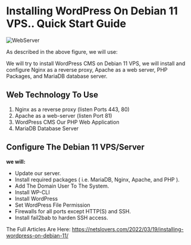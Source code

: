# Installing WordPress On Debian 11 VPS.. Quick Start Guide

![WebServer](https://netslovers.com/wp-content/uploads/2022/03/wordpress-debian.png)

As described in the above figure, we will use:

We will try to install WordPress CMS on Debian 11 VPS, we will install and configure Nginx as a reverse proxy, Apache as a web server, PHP Packages, and MariaDB database server.

## Web Technology To Use

1. Nginx as a reverse proxy (listen Ports 443, 80)
2. Apache as a web-server (listen Port 81)
3. WordPress CMS Our PHP Web Application
4. MariaDB Database Server

## Configure The Debian 11 VPS/Server

**we will:**

- Update our server.
- Install required packages ( i.e. MariaDB, Nginx, Apache, and PHP ).
- Add The Domain User To The System.
- Install WP-CLI
- Install WordPress
- Set WordPress File Permission
- Firewalls for all ports except HTTP(S) and SSH.
- Install fail2bab to harden SSH access.

The Full Articles Are Here: https://netslovers.com/2022/03/19/installing-wordpress-on-debian-11/

